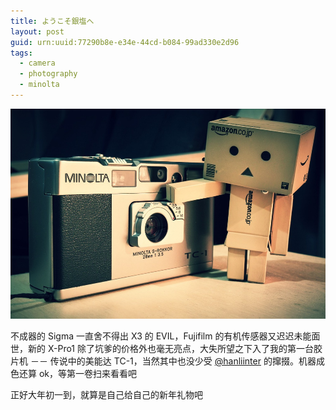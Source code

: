 ```yaml
---
title: ようこそ銀塩へ
layout: post
guid: urn:uuid:77290b8e-e34e-44cd-b084-99ad330e2d96
tags:
  - camera
  - photography
  - minolta
---
```


<span class="image-1000">![shot](/media/files/2012/01/24/shot-1.jpg)</span>

不成器的 Sigma 一直舍不得出 X3 的 EVIL，Fujifilm 的有机传感器又迟迟未能面世，新的 X-Pro1 除了坑爹的价格外也毫无亮点，大失所望之下入了我的第一台胶片机 －－ 传说中的美能达 TC-1，当然其中也没少受 [@hanliinter](http://twitter.com/#!/hanliinter) 的撺掇。机器成色还算 ok，等第一卷扫来看看吧

正好大年初一到，就算是自己给自己的新年礼物吧
